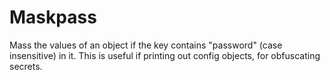 # Maskpass

Mass the values of an object if the key contains "password" (case insensitive) in it. This is useful if printing out config objects, for obfuscating secrets.
